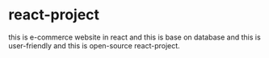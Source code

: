 # react-project

this is e-commerce website in react and this is base on database and this is user-friendly and this is open-source react-project.

